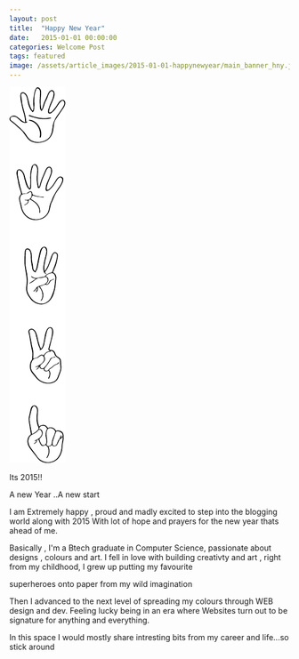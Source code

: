 ```yaml
---
layout: post
title:  "Happy New Year"
date:   2015-01-01 00:00:00
categories: Welcome Post
tags: featured
image: /assets/article_images/2015-01-01-happynewyear/main_banner_hny.jpg
---
```


<img src="/assets/article_images/2015-01-01-happynewyear/fingersverticle.png">

<p>
Its 2015!!
</p>
<p>
A new Year ..A new start
</p>
<p>
I am Extremely happy , proud and madly excited to step into the blogging world along with 2015
With lot of hope and prayers for the new year thats ahead of me.
</p>
<p>
Basically , I'm a Btech graduate in Computer Science, passionate about designs , colours and art. 
I fell in love with building creativty and art , right  from my childhood, I grew up putting my favourite
</p>
<p>
superheroes onto paper from my wild imagination 
</p>
<p>
Then I advanced to the next level of spreading my colours through WEB design and dev. Feeling lucky being in an era where Websites turn out to be signature for anything and everything.
</p>
<p>
In this space I would mostly share intresting bits from my career and life...so stick around
</p> 

